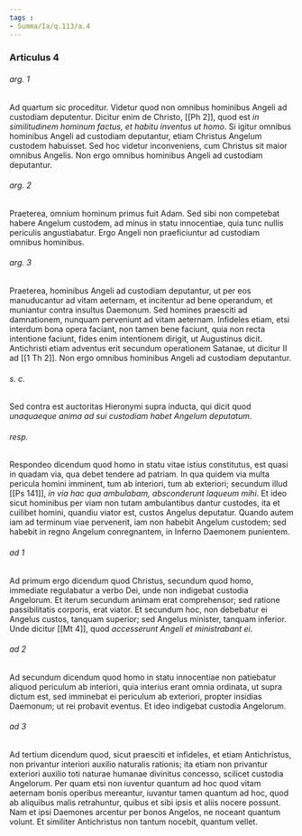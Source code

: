 ```yaml
---
tags : 
- Summa/Ia/q.113/a.4
---
```


### Articulus 4

###### arg. 1
Ad quartum sic proceditur. Videtur quod non omnibus hominibus Angeli ad custodiam deputentur. Dicitur enim de Christo, [[Ph 2]], quod est *in similitudinem hominum factus, et habitu inventus ut homo*. Si igitur omnibus hominibus Angeli ad custodiam deputantur, etiam Christus Angelum custodem habuisset. Sed hoc videtur inconveniens, cum Christus sit maior omnibus Angelis. Non ergo omnibus hominibus Angeli ad custodiam deputantur.

###### arg. 2
Praeterea, omnium hominum primus fuit Adam. Sed sibi non competebat habere Angelum custodem, ad minus in statu innocentiae, quia tunc nullis periculis angustiabatur. Ergo Angeli non praeficiuntur ad custodiam omnibus hominibus.

###### arg. 3
Praeterea, hominibus Angeli ad custodiam deputantur, ut per eos manuducantur ad vitam aeternam, et incitentur ad bene operandum, et muniantur contra insultus Daemonum. Sed homines praesciti ad damnationem, nunquam perveniunt ad vitam aeternam. Infideles etiam, etsi interdum bona opera faciant, non tamen bene faciunt, quia non recta intentione faciunt, fides enim intentionem dirigit, ut Augustinus dicit. Antichristi etiam adventus erit secundum operationem Satanae, ut dicitur II ad [[1 Th 2]]. Non ergo omnibus hominibus Angeli ad custodiam deputantur.

###### s. c.
Sed contra est auctoritas Hieronymi supra inducta, qui dicit quod *unaquaeque anima ad sui custodiam habet Angelum deputatum*.

###### resp.
Respondeo dicendum quod homo in statu vitae istius constitutus, est quasi in quadam via, qua debet tendere ad patriam. In qua quidem via multa pericula homini imminent, tum ab interiori, tum ab exteriori; secundum illud [[Ps 141]], *in via hac qua ambulabam, absconderunt laqueum mihi*. Et ideo sicut hominibus per viam non tutam ambulantibus dantur custodes, ita et cuilibet homini, quandiu viator est, custos Angelus deputatur. Quando autem iam ad terminum viae pervenerit, iam non habebit Angelum custodem; sed habebit in regno Angelum conregnantem, in Inferno Daemonem punientem.

###### ad 1
Ad primum ergo dicendum quod Christus, secundum quod homo, immediate regulabatur a verbo Dei, unde non indigebat custodia Angelorum. Et iterum secundum animam erat comprehensor; sed ratione passibilitatis corporis, erat viator. Et secundum hoc, non debebatur ei Angelus custos, tanquam superior; sed Angelus minister, tanquam inferior. Unde dicitur [[Mt 4]], quod *accesserunt Angeli et ministrabant ei*.

###### ad 2
Ad secundum dicendum quod homo in statu innocentiae non patiebatur aliquod periculum ab interiori, quia interius erant omnia ordinata, ut supra dictum est, sed imminebat ei periculum ab exteriori, propter insidias Daemonum; ut rei probavit eventus. Et ideo indigebat custodia Angelorum.

###### ad 3
Ad tertium dicendum quod, sicut praesciti et infideles, et etiam Antichristus, non privantur interiori auxilio naturalis rationis; ita etiam non privantur exteriori auxilio toti naturae humanae divinitus concesso, scilicet custodia Angelorum. Per quam etsi non iuventur quantum ad hoc quod vitam aeternam bonis operibus mereantur, iuvantur tamen quantum ad hoc, quod ab aliquibus malis retrahuntur, quibus et sibi ipsis et aliis nocere possunt. Nam et ipsi Daemones arcentur per bonos Angelos, ne noceant quantum volunt. Et similiter Antichristus non tantum nocebit, quantum vellet.

